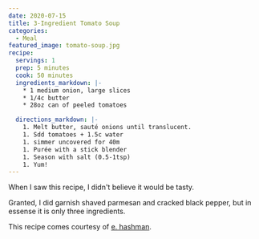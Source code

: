 ```yaml
---
date: 2020-07-15
title: 3-Ingredient Tomato Soup
categories:
  - Meal
featured_image: tomato-soup.jpg
recipe:
  servings: 1
  prep: 5 minutes
  cook: 50 minutes
  ingredients_markdown: |-
    * 1 medium onion, large slices
    * 1/4c butter
    * 28oz can of peeled tomatoes

  directions_markdown: |-
    1. Melt butter, sauté onions until translucent.
    1. Sdd tomatoes + 1.5c water
    1. simmer uncovered for 40m
    1. Purée with a stick blender
    1. Season with salt (0.5-1tsp)
    1. Yum!
---
```


When I saw this recipe, I didn't believe it would be tasty. 


Granted, I did garnish shaved parmesan and cracked black pepper, but in essense it is only three ingredients. 

This recipe comes courtesy of [e. hashman](https://twitter.com/ehashdn/status/1284350876992208896). 


